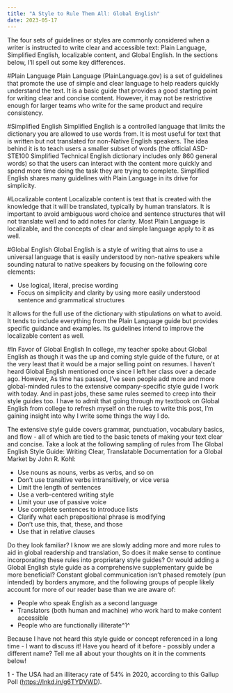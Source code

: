 ```yaml
---
title: "A Style to Rule Them All: Global English"
date: 2023-05-17
---
```


The four sets of guidelines or styles are commonly considered when a writer is instructed to write clear and accessible text: Plain Language, Simplified English, localizable content, and Global English. In the sections below, I'll spell out some key differences.

#Plain Language
Plain Language (PlainLanguage.gov) is a set of guidelines that promote the use of simple and clear language to help readers quickly understand the text. It is a basic guide that provides a good starting point for writing clear and concise content. However, it may not be restrictive enough for larger teams who write for the same product and require consistency.

#Simplified English
Simplified English is a controlled language that limits the dictionary you are allowed to use words from. It is most useful for text that is written but not translated for non-Native English speakers. The idea behind it is to teach users a smaller subset of words (the official ASD-STE100 Simplified Technical English dictionary includes only 860 general words) so that the users can interact with the content more quickly and spend more time doing the task they are trying to complete. Simplified English shares many guidelines with Plain Language in its drive for simplicity.

#Localizable content
Localizable content is text that is created with the knowledge that it will be translated, typically by human translators. It is important to avoid ambiguous word choice and sentence structures that will not translate well and to add notes for clarity. Most Plain Language is localizable, and the concepts of clear and simple language apply to it as well.

#Global English
Global English is a style of writing that aims to use a universal language that is easily understood by non-native speakers while sounding natural to native speakers by focusing on the following core elements:
* Use logical, literal, precise wording 
* Focus on simplicity and clarity by using more easily understood sentence and grammatical structures

It allows for the full use of the dictionary with stipulations on what to avoid. It tends to include everything from the Plain Language guide but provides specific guidance and examples. Its guidelines intend to improve the localizable content as well.  

#In Favor of Global English
In college, my teacher spoke about Global English as though it was the up and coming style guide of the future, or at the very least that it would be a major selling point on resumes. I haven't heard Global English mentioned once since I left her class over a decade ago. However, As time has passed, I’ve seen people add more and more global-minded rules to the extensive company-specific style guide I work with today. And in past jobs, these same rules seemed to creep into their style guides too. I have to admit that going through my textbook on Global English from college to refresh myself on the rules to write this post, I’m gaining insight into why I write some things the way I do.

The extensive style guide covers grammar, punctuation, vocabulary basics, and flow - all of which are tied to the basic tenets of making your text clear and concise. Take a look at the following sampling of rules from The Global English Style Guide: Writing Clear, Translatable Documentation for a Global Market by John R. Kohl:
* Use nouns as nouns, verbs as verbs, and so on
* Don’t use transitive verbs intransitively, or vice versa
* Limit the length of sentences
* Use a verb-centered writing style
* Limit your use of passive voice 
* Use complete sentences to introduce lists
* Clarify what each prepositional phrase is modifying
* Don’t use this, that, these, and those 
* Use that in relative clauses

Do they look familiar? I know we are slowly adding more and more rules to aid in global readership and translation, So does it make sense to continue incorporating these rules into proprietary style guides? Or would adding a Global English style guide as a comprehensive supplementary guide be more beneficial? Constant global communication isn’t phased remotely (pun intended) by borders anymore, and the following groups of people likely account for more of our reader base than we are aware of:
* People who speak English as a second language
* Translators (both human and machine) who work hard to make content accessible
* People who are functionally illiterate^1^

Because I have not heard this style guide or concept referenced in a long time - I want to discuss it! Have you heard of it before - possibly under a different name? Tell me all about your thoughts on it in the comments below!

1 - The USA had an illiteracy rate of 54% in 2020, according to this Gallup Poll (https://lnkd.in/g6TYDVWD).
